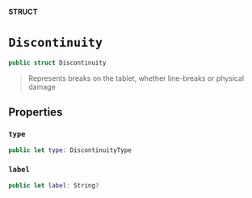**STRUCT**

# `Discontinuity`

```swift
public struct Discontinuity
```

> Represents breaks on the tablet, whether line-breaks or physical damage

## Properties
### `type`

```swift
public let type: DiscontinuityType
```

### `label`

```swift
public let label: String?
```
